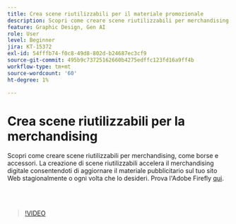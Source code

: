 ```yaml
---
title: Crea scene riutilizzabili per il materiale promozionale
description: Scopri come creare scene riutilizzabili per merchandising come borse e accessori
feature: Graphic Design, Gen AI
role: User
level: Beginner
jira: KT-15372
exl-id: 54fffb74-f0c8-49d8-802d-b24687ec3cf9
source-git-commit: 495b9c73725162660b4275edffc123fd16a9ff4b
workflow-type: tm+mt
source-wordcount: '60'
ht-degree: 1%

---
```


# Crea scene riutilizzabili per la merchandising

Scopri come creare scene riutilizzabili per merchandising, come borse e accessori. La creazione di scene riutilizzabili accelera il merchandising digitale consentendoti di aggiornare il materiale pubblicitario sul tuo sito Web stagionalmente o ogni volta che lo desideri. Prova l&#39;Adobe Firefly [qui](https://firefly.adobe.com/).

<br> 

>[!VIDEO](https://video.tv.adobe.com/v/3448475?quality=12&learn=on&hidetitle=true&captions=ita)
